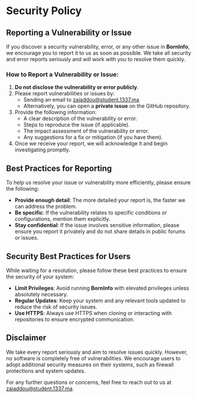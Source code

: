 # Security Policy

## Reporting a Vulnerability or Issue

If you discover a security vulnerability, error, or any other issue in **BornInfo**, we encourage you to report it to us as soon as possible. We take all security and error reports seriously and will work with you to resolve them quickly.

### How to Report a Vulnerability or Issue:

1. **Do not disclose the vulnerability or error publicly**.
2. Please report vulnerabilities or issues by:
   - Sending an email to [zajaddou@student.1337.ma](mailto:zajaddou@student.1337.ma)
   - Alternatively, you can open a **private issue** on the GitHub repository.
3. Provide the following information:
   - A clear description of the vulnerability or error.
   - Steps to reproduce the issue (if applicable).
   - The impact assessment of the vulnerability or error.
   - Any suggestions for a fix or mitigation (if you have them).
4. Once we receive your report, we will acknowledge it and begin investigating promptly.

## Best Practices for Reporting

To help us resolve your issue or vulnerability more efficiently, please ensure the following:

- **Provide enough detail**: The more detailed your report is, the faster we can address the problem.
- **Be specific**: If the vulnerability relates to specific conditions or configurations, mention them explicitly.
- **Stay confidential**: If the issue involves sensitive information, please ensure you report it privately and do not share details in public forums or issues.

## Security Best Practices for Users

While waiting for a resolution, please follow these best practices to ensure the security of your system:

- **Limit Privileges**: Avoid running **BornInfo** with elevated privileges unless absolutely necessary.
- **Regular Updates**: Keep your system and any relevant tools updated to reduce the risk of security issues.
- **Use HTTPS**: Always use HTTPS when cloning or interacting with repositories to ensure encrypted communication.

## Disclaimer

We take every report seriously and aim to resolve issues quickly. However, no software is completely free of vulnerabilities. We encourage users to adopt additional security measures on their systems, such as firewall protections and system updates.

For any further questions or concerns, feel free to reach out to us at [zajaddou@student.1337.ma](mailto:zajaddou@student.1337.ma).
